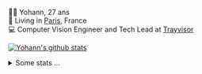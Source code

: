 <p>
  👨🏻 <bold>Yohann</bold>, 27 ans<br/>
  💼 Living in <a href="https://www.google.com/maps?q=paris">Paris</a>, France<br/>
  💻 Computer Vision Engineer and Tech Lead at <a href="https://trayvisor.com/">Trayvisor</a><br/>
</p>

<a href="https://github.com/anuraghazra/github-readme-stats"><img align="center" src="https://github-readme-stats-go94hl40s-yohann84l.vercel.app//api?username=yohann84L&show_icons=true&include_all_commits=true" alt="Yohann's github stats" /> </a>


<details>
  <summary>Some stats ...</summary><br/>
  

<!--START_SECTION:waka-->
![Code Time](http://img.shields.io/badge/Code%20Time-737%20hrs%2011%20mins-blue)

![Profile Views](http://img.shields.io/badge/Profile%20Views-0-blue)

**🐱 My GitHub Data** 

> 📦 440.6 kB Used in GitHub's Storage 
 > 
> 🏆 552 Contributions in the Year 2023
 > 
> 🚫 Not Opted to Hire
 > 
> 📜 24 Public Repositories 
 > 
> 🔑 21 Private Repositories 
 > 
**I'm an Early 🐤** 

```text
🌞 Morning                11650 commits       ████████░░░░░░░░░░░░░░░░░   30.80 % 
🌆 Daytime                21609 commits       ██████████████░░░░░░░░░░░   57.12 % 
🌃 Evening                4411 commits        ███░░░░░░░░░░░░░░░░░░░░░░   11.66 % 
🌙 Night                  160 commits         ░░░░░░░░░░░░░░░░░░░░░░░░░   00.42 % 
```
📅 **I'm Most Productive on Wednesday** 

```text
Monday                   7210 commits        █████░░░░░░░░░░░░░░░░░░░░   19.06 % 
Tuesday                  6985 commits        █████░░░░░░░░░░░░░░░░░░░░   18.46 % 
Wednesday                8387 commits        ██████░░░░░░░░░░░░░░░░░░░   22.17 % 
Thursday                 8082 commits        █████░░░░░░░░░░░░░░░░░░░░   21.36 % 
Friday                   6722 commits        ████░░░░░░░░░░░░░░░░░░░░░   17.77 % 
Saturday                 149 commits         ░░░░░░░░░░░░░░░░░░░░░░░░░   00.39 % 
Sunday                   295 commits         ░░░░░░░░░░░░░░░░░░░░░░░░░   00.78 % 
```


📊 **This Week I Spent My Time On** 

```text
🕑︎ Time Zone: Europe/Paris

💬 Programming Languages: 
Python                   7 hrs 5 mins        ████████████████░░░░░░░░░   64.29 % 
JavaScript               2 hrs 57 mins       ███████░░░░░░░░░░░░░░░░░░   26.88 % 
SQL                      49 mins             ██░░░░░░░░░░░░░░░░░░░░░░░   07.42 % 
TypeScript               2 mins              ░░░░░░░░░░░░░░░░░░░░░░░░░   00.42 % 
HTTP Request             1 min               ░░░░░░░░░░░░░░░░░░░░░░░░░   00.30 % 

🔥 Editors: 
PyCharm                  7 hrs 19 mins       █████████████████░░░░░░░░   66.44 % 
WebStorm                 3 hrs               ███████░░░░░░░░░░░░░░░░░░   27.34 % 
VS Code                  41 mins             ██░░░░░░░░░░░░░░░░░░░░░░░   06.22 % 

💻 Operating System: 
Mac                      11 hrs 1 min        █████████████████████████   100.00 % 
```

**I Mostly Code in Python** 

```text
Python                   20 repos            ████████████░░░░░░░░░░░░░   50.00 % 
Jupyter Notebook         4 repos             ██░░░░░░░░░░░░░░░░░░░░░░░   10.00 % 
HTML                     2 repos             █░░░░░░░░░░░░░░░░░░░░░░░░   05.00 % 
JavaScript               2 repos             █░░░░░░░░░░░░░░░░░░░░░░░░   05.00 % 
Shell                    1 repo              █░░░░░░░░░░░░░░░░░░░░░░░░   02.50 % 
```




 Last Updated on 23/08/2023 00:25:05 UTC
<!--END_SECTION:waka-->
